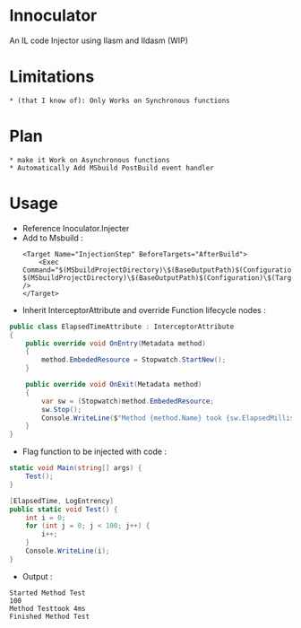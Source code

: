 # Innoculator
An IL code Injector using Ilasm and Ildasm (WIP)
# Limitations
    * (that I know of): Only Works on Synchronous functions
# Plan 
    * make it Work on Asynchronous functions
    * Automatically Add MSbuild PostBuild event handler
# Usage
* Reference Inoculator.Injecter
* Add to Msbuild :
   ```
   <Target Name="InjectionStep" BeforeTargets="AfterBuild">
       <Exec Command="$(MSbuildProjectDirectory)\$(BaseOutputPath)$(Configuration)\$(TargetFramework)\Inoculator.Injector.exe   $(MSbuildProjectDirectory)\$(BaseOutputPath)$(Configuration)\$(TargetFramework)\$(AssemblyName).dll" />
   </Target>
  ```
* Inherit InterceptorAttribute and override Function lifecycle nodes :  
```csharp
public class ElapsedTimeAttribute : InterceptorAttribute
{
    public override void OnEntry(Metadata method)
    {
        method.EmbededResource = Stopwatch.StartNew();        
    }

    public override void OnExit(Metadata method)
    {
        var sw = (Stopwatch)method.EmbededResource;
        sw.Stop();
        Console.WriteLine($"Method {method.Name} took {sw.ElapsedMilliseconds}ms");
    }
}
```
* Flag function to be injected with code : 
```csharp
static void Main(string[] args) {
    Test();
}

[ElapsedTime, LogEntrency]
public static void Test() {
    int i = 0;
    for (int j = 0; j < 100; j++) {
        i++;
    }
    Console.WriteLine(i);
}
```
* Output :
```
Started Method Test                                                                                                                                           
100                                                                                                                                                           
Method Testtook 4ms
Finished Method Test
```
